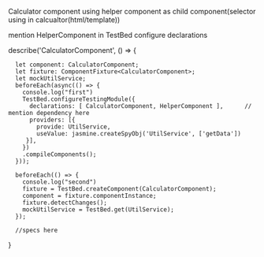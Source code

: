 Calculator component using helper component as child component(selector using in calcualtor(html/template))

mention HelperComponent in TestBed configure declarations


describe('CalculatorComponent', () => {
  
      let component: CalculatorComponent;
      let fixture: ComponentFixture<CalculatorComponent>;
      let mockUtilService;
      beforeEach(async(() => {
        console.log("first")
        TestBed.configureTestingModule({
          declarations: [ CalculatorComponent, HelperComponent ],      // mention dependency here
          providers: [{
            provide: UtilService,
            useValue: jasmine.createSpyObj('UtilService', ['getData'])
         }],
        })
        .compileComponents();
      }));

      beforeEach(() => {
        console.log("second")
        fixture = TestBed.createComponent(CalculatorComponent);
        component = fixture.componentInstance;
        fixture.detectChanges();
        mockUtilService = TestBed.get(UtilService);
      });

      //specs here 
}  
